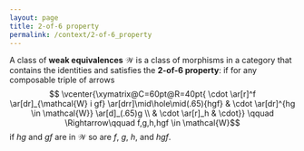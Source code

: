 ```yaml
---
layout: page
title: 2-of-6 property
permalink: /context/2-of-6_property
---
```

A class of **weak equivalences**  $\mathcal{W}$ is a class of morphisms in a category that contains the identities and satisfies the **2-of-6 property**: if for any composable triple of arrows
$$ \vcenter{\xymatrix@C=60pt@R=40pt{ \cdot \ar[r]^f \ar[dr]_{\mathcal{W} 
i gf} \ar[drr]\mid\hole\mid(.65){hgf} & \cdot \ar[dr]^{hg \in \mathcal{W}} \ar[d]_(.65)g \\ & \cdot \ar[r]_h & \cdot}} \qquad \Rightarrow\qquad f,g,h,hgf \in \mathcal{W}$$
if $hg$ and $gf$ are in $\mathcal{W}$ so are $f$, $g$, $h$, and $hgf$.
